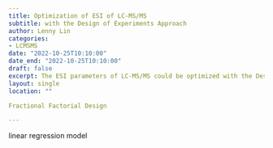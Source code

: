 ```yaml
---
title: Optimization of ESI of LC-MS/MS
subtitle: with the Design of Experiments Approach
author: Lenny Lin
categories:
- LCMSMS
date: "2022-10-25T10:10:00"
date_end: "2022-10-25T10:10:00"
draft: false
excerpt: The ESI parameters of LC-MS/MS could be optimized with the Design of Experiments Approach.  It can be achieved with R.
layout: single
location: ""

Fractional Factorial Design

---
```


linear regression model